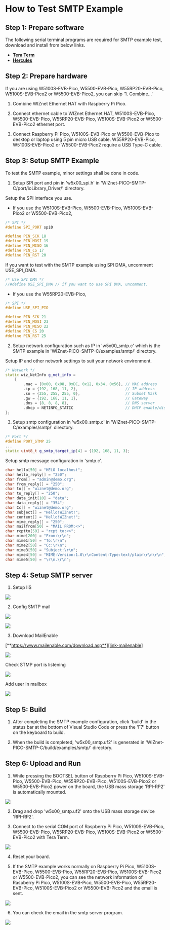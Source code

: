 # How to Test SMTP Example



## Step 1: Prepare software

The following serial terminal programs are required for SMTP example test, download and install from below links.

- [**Tera Term**][link-tera_term]
- [**Hercules**][link-hercules]



## Step 2: Prepare hardware

If you are using W5100S-EVB-Pico, W5500-EVB-Pico, W55RP20-EVB-Pico, W5100S-EVB-Pico2 or W5500-EVB-Pico2, you can skip '1. Combine...'

1. Combine WIZnet Ethernet HAT with Raspberry Pi Pico.

2. Connect ethernet cable to WIZnet Ethernet HAT, W5100S-EVB-Pico, W5500-EVB-Pico, W55RP20-EVB-Pico, W5100S-EVB-Pico2 or W5500-EVB-Pico2 ethernet port.

3. Connect Raspberry Pi Pico, W5100S-EVB-Pico or W5500-EVB-Pico to desktop or laptop using 5 pin micro USB cable. W55RP20-EVB-Pico, W5100S-EVB-Pico2 or W5500-EVB-Pico2 require a USB Type-C cable.



## Step 3: Setup SMTP Example

To test the SMTP example, minor settings shall be done in code.

1. Setup SPI port and pin in 'w5x00_spi.h' in 'WIZnet-PICO-SMTP-C/port/ioLibrary_Driver/' directory.

Setup the SPI interface you use.
- If you use the W5100S-EVB-Pico, W5500-EVB-Pico, W5100S-EVB-Pico2 or W5500-EVB-Pico2,

```cpp
/* SPI */
#define SPI_PORT spi0

#define PIN_SCK 18
#define PIN_MOSI 19
#define PIN_MISO 16
#define PIN_CS 17
#define PIN_RST 20
```

If you want to test with the SMTP example using SPI DMA, uncomment USE_SPI_DMA.

```cpp
/* Use SPI DMA */
//#define USE_SPI_DMA // if you want to use SPI DMA, uncomment.
```
- If you use the W55RP20-EVB-Pico,
```cpp
/* SPI */
#define USE_SPI_PIO

#define PIN_SCK 21
#define PIN_MOSI 23
#define PIN_MISO 22
#define PIN_CS 20
#define PIN_RST 25
```

2. Setup network configuration such as IP in 'w5x00_smtp.c' which is the SMTP example in 'WIZnet-PICO-SMTP-C/examples/smtp/' directory.

Setup IP and other network settings to suit your network environment.

```cpp
/* Network */
static wiz_NetInfo g_net_info =
    {
        .mac = {0x00, 0x08, 0xDC, 0x12, 0x34, 0x56}, // MAC address
        .ip = {192, 168, 11, 2},                     // IP address
        .sn = {255, 255, 255, 0},                    // Subnet Mask
        .gw = {192, 168, 11, 1},                     // Gateway
        .dns = {8, 8, 8, 8},                         // DNS server
        .dhcp = NETINFO_STATIC                       // DHCP enable/disable
};
```

3. Setup smtp configuration in 'w5x00_smtp.c' in 'WIZnet-PICO-SMTP-C/examples/smtp/' directory.

```cpp
/* Port */
#define PORT_STMP 25
...
static uint8_t g_smtp_target_ip[4] = {192, 168, 11, 3};
```

Setup smtp message configuration in 'smtp.c'.
```cpp
char hello[50] = "HELO localhost";                       
char hello_reply[] = "250";                          
char from[] = "admin@demo.org";                        
char from_reply[] = "250";
char to[] = "wiznet@demo.org"; 
char to_reply[] = "250";
char data_init[10] = "data";                 
char data_reply[] = "354";                   
char Cc[] = "wiznet@demo.org";             
char subject[] = "Hello!WIZnet!";            
char content[] = "Hello!WIZnet!";            
char mime_reply[] = "250"; 
char mailfrom[50] = "MAIL FROM:<>";
char rcptto[50] = "rcpt to:<>";
char mime[200] = "From:\r\n";
char mime1[50] = "To:\r\n";
char mime2[50] = "Cc:\r\n";
char mime3[50] = "Subject:\r\n";
char mime4[50] = "MIME-Version:1.0\r\nContent-Type:text/plain\r\n\r\n";
char mime5[50] = "\r\n.\r\n";
```

## Step 4: Setup SMTP server

1. Setup IIS

![][link-setup_IIS]
   
2. Config SMTP mail
   
![][link-config_smtp_mail_1]

![][link-config_smtp_mail_2]

3. Download MailEnable
   
[**https://www.mailenable.com/download.asp**][link-mailenable]

![][link-download_mailenable_program]

 Check STMP port is listening 
 
![][link-check_smtp_port_listening]

Add user in mailbox

![][link-add_user_in_mailbox]


## Step 5: Build

1. After completing the SMTP example configuration, click 'build' in the status bar at the bottom of Visual Studio Code or press the 'F7' button on the keyboard to build.

2. When the build is completed, 'w5x00_smtp.uf2' is generated in 'WIZnet-PICO-SMTP-C/build/examples/smtp/' directory.



## Step 6: Upload and Run

1. While pressing the BOOTSEL button of Raspberry Pi Pico, W5100S-EVB-Pico, W5500-EVB-Pico, W55RP20-EVB-Pico, W5100S-EVB-Pico2 or W5500-EVB-Pico2 power on the board, the USB mass storage 'RPI-RP2' is automatically mounted.

![][link-raspberry_pi_pico_usb_mass_storage]

2. Drag and drop 'w5x00_smtp.uf2' onto the USB mass storage device 'RPI-RP2'.

3. Connect to the serial COM port of Raspberry Pi Pico, W5100S-EVB-Pico, W5500-EVB-Pico, W55RP20-EVB-Pico, W5100S-EVB-Pico2 or W5500-EVB-Pico2 with Tera Term.

![][link-connect_to_serial_com_port]

4. Reset your board.

5. If the SMTP example works normally on Raspberry Pi Pico, W5100S-EVB-Pico, W5500-EVB-Pico, W55RP20-EVB-Pico, W5100S-EVB-Pico2 or W5500-EVB-Pico2, you can see the network information of Raspberry Pi Pico, W5100S-EVB-Pico, W5500-EVB-Pico, W55RP20-EVB-Pico, W5100S-EVB-Pico2 or W5500-EVB-Pico2 and the email is sent.

![][link-network_information]

6. You can check the email in the smtp server program.

![][link-check_recv_email_in_program]




<!--
Link
-->

[link-tera_term]: https://osdn.net/projects/ttssh2/releases/
[link-hercules]: https://www.hw-group.com/software/hercules-setup-utility
[link-mailenable]: http://www.mailenable.com/download.asp

[link-setup_IIS]: https://github.com/WIZnet-ioNIC/WIZnet-PICO-SMTP-C/blob/main/static/images/smtp/setup_IIS.png
[link-config_smtp_mail_1]: https://github.com/WIZnet-ioNIC/WIZnet-PICO-SMTP-C/blob/main/static/images/smtp/config_smtp_mail_1.png
[link-config_smtp_mail_2]: https://github.com/WIZnet-ioNIC/WIZnet-PICO-SMTP-C/blob/main/static/images/smtp/config_smtp_mail_2.png
[link-download_mailenable_program]: https://github.com/WIZnet-ioNIC/WIZnet-PICO-SMTP-C/blob/main/static/images/smtp/download_mailenable_program.png
[link-check_smtp_port_listening]: https://github.com/WIZnet-ioNIC/WIZnet-PICO-SMTP-C/blob/main/static/images/smtp/check_smtp_port_listening.png
[link-add_user_in_mailbox]: https://github.com/WIZnet-ioNIC/WIZnet-PICO-SMTP-C/blob/main/static/images/smtp/add_user_in_mailbox.png
[link-raspberry_pi_pico_usb_mass_storage]: https://github.com/WIZnet-ioNIC/WIZnet-PICO-SMTP-C/blob/main/static/images/smtp/raspberry_pi_pico_usb_mass_storage.png
[link-connect_to_serial_com_port]: https://github.com/WIZnet-ioNIC/WIZnet-PICO-SMTP-C/blob/main/static/images/smtp/connect_to_serial_com_port.png
[link-network_information]: https://github.com/WIZnet-ioNIC/WIZnet-PICO-SMTP-C/blob/main/static/images/smtp/network_information.png
[link-check_recv_email_in_program]: https://github.com/WIZnet-ioNIC/WIZnet-PICO-SMTP-C/blob/main/static/images/smtp/check_recv_email_in_program.png

